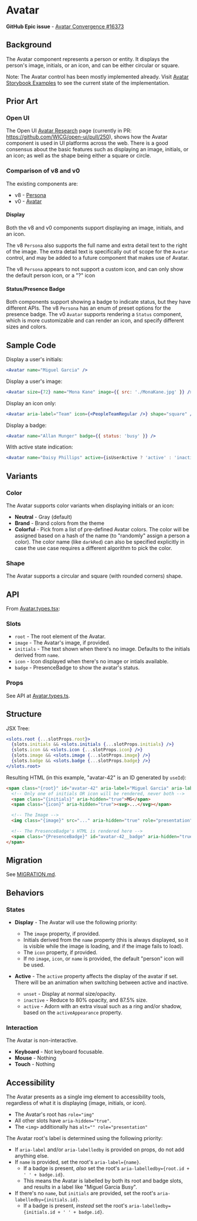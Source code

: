 # Avatar

**GitHub Epic issue** - [Avatar Convergence #16373](https://github.com/microsoft/fluentui/issues/16373)

## Background

The Avatar component represents a person or entity. It displays the person's image, initials, or an icon, and can be either circular or square.

Note: The Avatar control has been mostly implemented already. Visit [Avatar Storybook Examples](https://fluentuipr.z22.web.core.windows.net/heads/master/react-components/storybook/index.html?path=/docs/components-avatar--default) to see the current state of the implementation.

## Prior Art

### Open UI

The Open UI [Avatar Research](https://open-ui.org/components/avatar.research) page (currently in PR: https://github.com/WICG/open-ui/pull/250), shows how the Avatar component is used in UI platforms across the web. There is a good consensus about the basic features such as displaying an image, initials, or an icon; as well as the shape being either a square or circle.

### Comparison of v8 and v0

The existing components are:

- v8 - [Persona](https://developer.microsoft.com/en-us/fluentui#/controls/web/persona)
- v0 - [Avatar](https://fluentsite.z22.web.core.windows.net/0.51.4/components/avatar/definition)

#### Display

Both the v8 and v0 components support displaying an image, initials, and an icon.

The v8 `Persona` also supports the full name and extra detail text to the right of the image. The extra detail text is specifically out of scope for the `Avatar` control, and may be added to a future component that makes use of Avatar.

The v8 `Persona` appears to not support a custom icon, and can only show the default person icon, or a "?" icon

#### Status/Presence Badge

Both components support showing a badge to indicate status, but they have different APIs. The v8 `Persona` has an enum of preset options for the presence badge. The v0 `Avatar` supports rendering a `Status` component, which is more customizable and can render an icon, and specify different sizes and colors.

## Sample Code

Display a user's initials:

```jsx
<Avatar name="Miguel Garcia" />
```

Display a user's image:

```jsx
<Avatar size={72} name="Mona Kane" image={{ src: './MonaKane.jpg' }} />
```

Display an icon only:

```jsx
<Avatar aria-label="Team" icon={<PeopleTeamRegular />} shape="square" />
```

Display a badge:

```jsx
<Avatar name="Allan Munger" badge={{ status: 'busy' }} />
```

With active state indication:

```jsx
<Avatar name="Daisy Phillips" active={isUserActive ? 'active' : 'inactive'} activeAppearance="ring-shadow" />
```

## Variants

### Color

The Avatar supports color variants when displaying initials or an icon:

- **Neutral** - Gray (default)
- **Brand** - Brand colors from the theme
- **Colorful** - Pick from a list of pre-defined Avatar colors. The color will be assigned based on a hash of the name
  (to "randomly" assign a person a color). The color name (like `darkRed`) can also be specified explicitly in case the use case
  requires a different algorithm to pick the color.

### Shape

The Avatar supports a circular and square (with rounded corners) shape.

## API

From [Avatar.types.tsx](https://github.com/microsoft/fluentui/blob/master/packages/react-avatar/src/components/Avatar/Avatar.types.tsx):

### Slots

- `root` - The root element of the Avatar.
- `image` - The Avatar's image, if provided.
- `initials` - The text shown when there's no image. Defaults to the initials derived from `name`.
- `icon` - Icon displayed when there's no image or intials available.
- `badge` - PresenceBadge to show the avatar's status.

### Props

See API at [Avatar.types.ts](./src/components/Avatar/Avatar.types.ts).

## Structure

JSX Tree:

```jsx
<slots.root {...slotProps.root}>
  {slots.initials && <slots.initials {...slotProps.initials} />}
  {slots.icon && <slots.icon {...slotProps.icon} />}
  {slots.image && <slots.image {...slotProps.image} />}
  {slots.badge && <slots.badge {...slotProps.badge} />}
</slots.root>
```

Resulting HTML (in this example, "avatar-42" is an ID generated by `useId`):

```html
<span class="{root}" id="avatar-42" aria-label="Miguel Garcia" aria-labelledby="avatar-42 avatar-42__badge">
  <!-- Only one of initials OR icon will be rendered, never both -->
  <span class="{initials}" aria-hidden="true">MG</span>
  <span class="{icon}" aria-hidden="true"><svg>...</svg></span>

  <!-- The Image -->
  <img class="{image}" src="..." aria-hidden="true" role="presentation" alt="" />

  <!-- The PresenceBadge's HTML is rendered here -->
  <span class="{PresenceBadge}" id="avatar-42__badge" aria-hidden="true">...</span>
</span>
```

## Migration

See [MIGRATION.md](./MIGRATION.md).

## Behaviors

### States

- **Display** - The Avatar will use the following priority:

  - The `image` property, if provided.
  - Initials derived from the `name` property (this is always displayed, so it is visible while the image is loading, and if the image fails to load).
  - The `icon` property, if provided.
  - If no `image`, `icon`, or `name` is provided, the default "person" icon will be used.

- **Active** - The `active` property affects the display of the avatar if set. There will be an animation when switching between active and inactive.
  - `unset` - Display at normal size/opacity.
  - `inactive` - Reduce to 80% opacity, and 87.5% size.
  - `active` - Adorn with an extra visual such as a ring and/or shadow, based on the `activeAppearance` property.

### Interaction

The Avatar is non-interactive.

- **Keyboard** - Not keyboard focusable.
- **Mouse** - Nothing
- **Touch** - Nothing

## Accessibility

The Avatar presents as a single img element to accessibility tools, regardless of what it is displaying (image, initials, or icon).

- The Avatar's root has `role="img"`
- All other slots have `aria-hidden="true"`.
- The `<img>` additionally has `alt="" role="presentation"`

The Avatar root's label is determined using the following priority:

- If `aria-label` and/or `aria-labelledby` is provided on props, do not add anything else.
- If `name` is provided, set the root's `aria-label={name}`.
  - If a badge is present, _also_ set the root's `aria-labelledby={root.id + ' ' + badge.id}`.
  - This means the Avatar is labelled by both its root and badge slots, and results in a label like "Miguel Garcia Busy".
- If there's no `name`, but `initials` are provided, set the root's `aria-labelledby={initials.id}`.
  - If a badge is present, _instead_ set the root's `aria-labelledby={initials.id + ' ' + badge.id}`.
